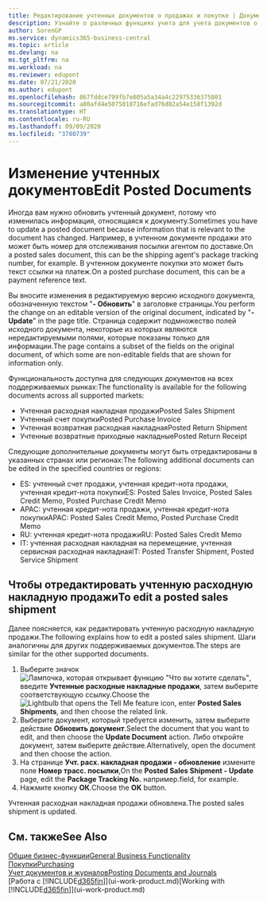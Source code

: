 ```yaml
---
title: Редактирование учтенных документов о продажах и покупке | Документация Майкрософт
description: Узнайте о различных функциях учета для учета документов о покупке, а также о том, как можно обновлять учтенные документы.
author: SorenGP
ms.service: dynamics365-business-central
ms.topic: article
ms.devlang: na
ms.tgt_pltfrm: na
ms.workload: na
ms.reviewer: edupont
ms.date: 07/21/2020
ms.author: edupont
ms.openlocfilehash: 867fddce799fb7e005a5a34a4c22975336375801
ms.sourcegitcommit: a80afd4e5075018716efad76d82a54e158f1392d
ms.translationtype: HT
ms.contentlocale: ru-RU
ms.lasthandoff: 09/09/2020
ms.locfileid: "3780739"
---
```

# <a name="edit-posted-documents"></a><span data-ttu-id="1cd44-103">Изменение учтенных документов</span><span class="sxs-lookup"><span data-stu-id="1cd44-103">Edit Posted Documents</span></span>

<span data-ttu-id="1cd44-104">Иногда вам нужно обновить учтенный документ, потому что изменилась информация, относящаяся к документу.</span><span class="sxs-lookup"><span data-stu-id="1cd44-104">Sometimes you have to update a posted document because information that is relevant to the document has changed.</span></span> <span data-ttu-id="1cd44-105">Например, в учтенном документе продажи это может быть номер для отслеживания посылки агентом по доставке.</span><span class="sxs-lookup"><span data-stu-id="1cd44-105">On a posted sales document, this can be the shipping agent's package tracking number, for example.</span></span> <span data-ttu-id="1cd44-106">В учтенном документе покупки это может быть текст ссылки на платеж.</span><span class="sxs-lookup"><span data-stu-id="1cd44-106">On a posted purchase document, this can be a payment reference text.</span></span>

<span data-ttu-id="1cd44-107">Вы вносите изменения в редактируемую версию исходного документа, обозначенную текстом "**- Обновить**" в заголовке страницы.</span><span class="sxs-lookup"><span data-stu-id="1cd44-107">You perform the change on an editable version of the original document, indicated by "**- Update**" in the page title.</span></span> <span data-ttu-id="1cd44-108">Страница содержит подмножество полей исходного документа, некоторые из которых являются нередактируемыми полями, которые показаны только для информации.</span><span class="sxs-lookup"><span data-stu-id="1cd44-108">The page contains a subset of the fields on the original document, of which some are non-editable fields that are shown for information only.</span></span>

<span data-ttu-id="1cd44-109">Функциональность доступна для следующих документов на всех поддерживаемых рынках:</span><span class="sxs-lookup"><span data-stu-id="1cd44-109">The functionality is available for the following documents across all supported markets:</span></span>

- <span data-ttu-id="1cd44-110">Учтенная расходная накладная продажи</span><span class="sxs-lookup"><span data-stu-id="1cd44-110">Posted Sales Shipment</span></span>
- <span data-ttu-id="1cd44-111">Учтенный счет покупки</span><span class="sxs-lookup"><span data-stu-id="1cd44-111">Posted Purchase Invoice</span></span>
- <span data-ttu-id="1cd44-112">Учтенная возвратная расходная накладная</span><span class="sxs-lookup"><span data-stu-id="1cd44-112">Posted Return Shipment</span></span>
- <span data-ttu-id="1cd44-113">Учтенные возвратные приходные накладные</span><span class="sxs-lookup"><span data-stu-id="1cd44-113">Posted Return Receipt</span></span>

<span data-ttu-id="1cd44-114">Следующие дополнительные документы могут быть отредактированы в указанных странах или регионах:</span><span class="sxs-lookup"><span data-stu-id="1cd44-114">The following additional documents can be edited in the specified countries or regions:</span></span>

- <span data-ttu-id="1cd44-115">ES: учтенный счет продажи, учтенная кредит-нота продажи, учтенная кредит-нота покупки</span><span class="sxs-lookup"><span data-stu-id="1cd44-115">ES: Posted Sales Invoice, Posted Sales Credit Memo, Posted Purchase Credit Memo</span></span>
- <span data-ttu-id="1cd44-116">APAC: учтенная кредит-нота продажи, учтенная кредит-нота покупки</span><span class="sxs-lookup"><span data-stu-id="1cd44-116">APAC: Posted Sales Credit Memo, Posted Purchase Credit Memo</span></span>
- <span data-ttu-id="1cd44-117">RU: учтенная кредит-нота продажи</span><span class="sxs-lookup"><span data-stu-id="1cd44-117">RU: Posted Sales Credit Memo</span></span>
- <span data-ttu-id="1cd44-118">IT: учтенная расходная накладная на перемещение, учтенная сервисная расходная накладная</span><span class="sxs-lookup"><span data-stu-id="1cd44-118">IT: Posted Transfer Shipment, Posted Service Shipment</span></span>

## <a name="to-edit-a-posted-sales-shipment"></a><span data-ttu-id="1cd44-119">Чтобы отредактировать учтенную расходную накладную продажи</span><span class="sxs-lookup"><span data-stu-id="1cd44-119">To edit a posted sales shipment</span></span>

<span data-ttu-id="1cd44-120">Далее поясняется, как редактировать учтенную расходную накладную продажи.</span><span class="sxs-lookup"><span data-stu-id="1cd44-120">The following explains how to edit a posted sales shipment.</span></span> <span data-ttu-id="1cd44-121">Шаги аналогичны для других поддерживаемых документов.</span><span class="sxs-lookup"><span data-stu-id="1cd44-121">The steps are similar for the other supported documents.</span></span>

1. <span data-ttu-id="1cd44-122">Выберите значок ![Лампочка, которая открывает функцию "Что вы хотите сделать"](media/ui-search/search_small.png "Что вы хотите сделать"), введите **Учтенные расходные накладные продажи**, затем выберите соответствующую ссылку.</span><span class="sxs-lookup"><span data-stu-id="1cd44-122">Choose the ![Lightbulb that opens the Tell Me feature](media/ui-search/search_small.png "Tell me what you want to do") icon, enter **Posted Sales Shipments**, and then choose the related link.</span></span>
2. <span data-ttu-id="1cd44-123">Выберите документ, который требуется изменить, затем выберите действие **Обновить документ**.</span><span class="sxs-lookup"><span data-stu-id="1cd44-123">Select the document that you want to edit, and then choose the **Update Document** action.</span></span> <span data-ttu-id="1cd44-124">Либо откройте документ, затем выберите действие.</span><span class="sxs-lookup"><span data-stu-id="1cd44-124">Alternatively, open the document and then choose the action.</span></span>
3. <span data-ttu-id="1cd44-125">На странице **Учт. расх. накладная продажи - обновление** измените поле **Номер трасс. посылки**,</span><span class="sxs-lookup"><span data-stu-id="1cd44-125">On the **Posted Sales Shipment - Update** page, edit the **Package Tracking No.**</span></span> <span data-ttu-id="1cd44-126">например.</span><span class="sxs-lookup"><span data-stu-id="1cd44-126">field, for example.</span></span>
4. <span data-ttu-id="1cd44-127">Нажмите кнопку **ОК**.</span><span class="sxs-lookup"><span data-stu-id="1cd44-127">Choose the **OK** button.</span></span>

<span data-ttu-id="1cd44-128">Учтенная расходная накладная продажи обновлена.</span><span class="sxs-lookup"><span data-stu-id="1cd44-128">The posted sales shipment is updated.</span></span>

## <a name="see-also"></a><span data-ttu-id="1cd44-129">См. также</span><span class="sxs-lookup"><span data-stu-id="1cd44-129">See Also</span></span>

[<span data-ttu-id="1cd44-130">Общие бизнес-функции</span><span class="sxs-lookup"><span data-stu-id="1cd44-130">General Business Functionality</span></span>](ui-across-business-areas.md)  
[<span data-ttu-id="1cd44-131">Покупки</span><span class="sxs-lookup"><span data-stu-id="1cd44-131">Purchasing</span></span>](purchasing-manage-purchasing.md)  
[<span data-ttu-id="1cd44-132">Учет документов и журналов</span><span class="sxs-lookup"><span data-stu-id="1cd44-132">Posting Documents and Journals</span></span>](ui-post-documents-journals.md)  
<span data-ttu-id="1cd44-133">[Работа с [!INCLUDE[d365fin](includes/d365fin_md.md)]](ui-work-product.md)</span><span class="sxs-lookup"><span data-stu-id="1cd44-133">[Working with [!INCLUDE[d365fin](includes/d365fin_md.md)]](ui-work-product.md)</span></span>  
